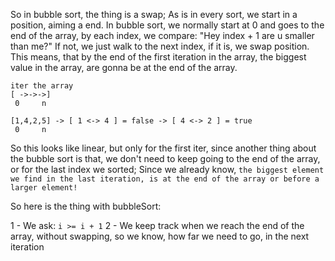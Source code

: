 So in bubble sort, the thing is a swap; 
As is in every sort, we start in a position, aiming a end.
In bubble sort, we normally start at 0 and goes to the end of the array, by each index, we compare: 
"Hey index + 1 are u smaller than me?" If not, we just walk to the next index, if it is, we swap position.
	This means, that by the end of the first iteration in the array, the biggest value in the array, are gonna be at the end of the array.

```
iter the array
[ ->->->]
 0     n

[1,4,2,5] -> [ 1 <-> 4 ] = false -> [ 4 <-> 2 ] = true
 0     n
```

So this looks like linear, but only for the first iter, since another thing about the bubble sort is that, we don't need to keep going to the end of the array, or for the last index we sorted; Since we already know, `the biggest element we find in the last iteration, is at the end of the array or before a larger element!`

So here is the thing with bubbleSort:

1 - We ask: `i >= i + 1`
2 - We keep track when we reach the end of the array, without swapping, so we know, how far we need to go, in the next iteration